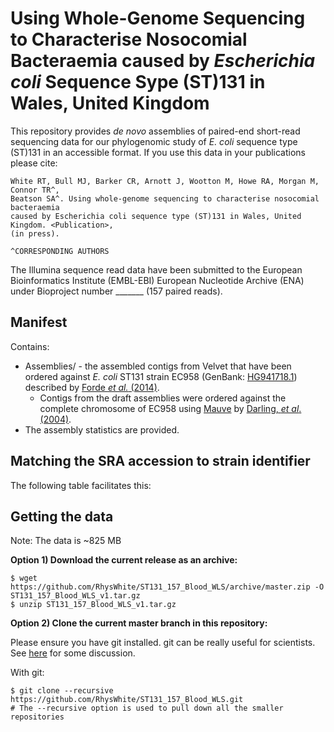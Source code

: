 # Using Whole-Genome Sequencing to Characterise Nosocomial Bacteraemia caused by *Escherichia coli* Sequence Sype (ST)131 in Wales, United Kingdom
This repository provides *de novo* assemblies of paired-end short-read sequencing data for our phylogenomic study of *E. coli* sequence type (ST)131 in an accessible format. If you use this data in your publications please cite:

```
White RT, Bull MJ, Barker CR, Arnott J, Wootton M, Howe RA, Morgan M, Connor TR^,
Beatson SA^. Using whole-genome sequencing to characterise nosocomial bacteraemia 
caused by Escherichia coli sequence type (ST)131 in Wales, United Kingdom. <Publication>,
(in press).

^CORRESPONDING AUTHORS
```

The Illumina sequence read data have been submitted to the European Bioinformatics Institute (EMBL-EBI) European Nucleotide Archive (ENA) under Bioproject number _______ (157 paired reads).

## Manifest
Contains:
- Assemblies/ - the assembled contigs from Velvet that have been ordered against *E. coli* ST131 strain EC958 (GenBank: [HG941718.1](https://www.ncbi.nlm.nih.gov/nuccore/HG941718.1)) described by [Forde *et al.* (2014)](https://www.ncbi.nlm.nih.gov/pmc/articles/PMC4134206/).
  - Contigs from the draft assemblies were ordered against the complete chromosome of EC958 using [Mauve](http://darlinglab.org/mauve/mauve.html) by [Darling, *et al*. (2004)](https://www.ncbi.nlm.nih.gov/pmc/articles/PMC442156/).
- The assembly statistics are provided.

## Matching the SRA accession to strain identifier

The following table facilitates this:


## Getting the data
Note: The data is ~825 MB

**Option 1) Download the current release as an archive:**
```
$ wget https://github.com/RhysWhite/ST131_157_Blood_WLS/archive/master.zip -O ST131_157_Blood_WLS_v1.tar.gz
$ unzip ST131_157_Blood_WLS_v1.tar.gz
```

**Option 2) Clone the current master branch in this repository:**

Please ensure you have git installed. git can be really useful for scientists. See [here](http://blogs.biomedcentral.com/bmcblog/2013/02/28/version-control-for-scientific-research/) for some discussion.

With git:

```
$ git clone --recursive https://github.com/RhysWhite/ST131_157_Blood_WLS.git 
# The --recursive option is used to pull down all the smaller repositories
```

